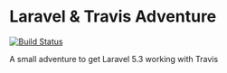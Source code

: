 # Laravel & Travis Adventure

[![Build Status](https://travis-ci.org/jamesfairhurst/laravel-travis.svg?branch=master)](https://travis-ci.org/jamesfairhurst/laravel-travis)

A small adventure to get Laravel 5.3 working with Travis
